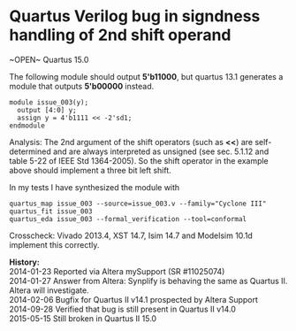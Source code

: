 
Quartus Verilog bug in signdness handling of 2nd shift operand
==============================================================

~OPEN~ Quartus 15.0

The following module should output **5'b11000**, but quartus 13.1 generates a 
module that outputs **5'b00000** instead.

    module issue_003(y);
      output [4:0] y;
      assign y = 4'b1111 << -2'sd1;
    endmodule

Analysis: The 2nd argument of the shift operators (such as **<<**) are
self-determined and are always interpreted as unsigned (see sec. 5.1.12 and
table 5-22 of IEEE Std 1364-2005). So the shift operator in the example
above should implement a three bit left shift.

In my tests I have synthesized the module with

    quartus_map issue_003 --source=issue_003.v --family="Cyclone III"
    quartus_fit issue_003
    quartus_eda issue_003 --formal_verification --tool=conformal

Crosscheck: Vivado 2013.4, XST 14.7, Isim 14.7 and Modelsim 10.1d implement this
correctly.

**History:**  
2014-01-23 Reported via Altera mySupport (SR #11025074)  
2014-01-27 Answer from Altera: Synplify is behaving the same as Quartus II. Altera will investigate.  
2014-02-06 Bugfix for Quartus II v14.1 prospected by Altera Support  
2014-09-28 Verified that bug is still present in Quartus II v14.0  
2015-05-15 Still broken in Quartus II 15.0  
